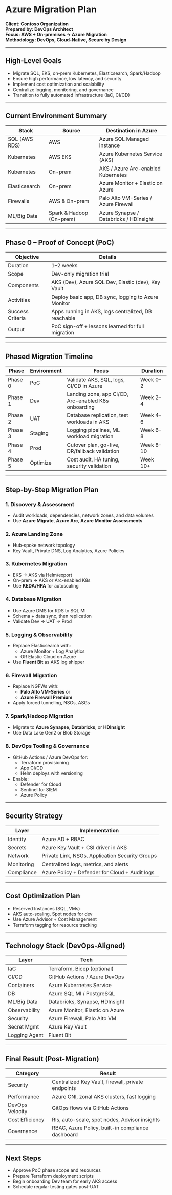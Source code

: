 # Azure Migration Plan
**Client: Contoso Organization**  
**Prepared by: DevOps Architect**  
**Focus: AWS + On-premises → Azure Migration**  
**Methodology: DevOps, Cloud-Native, Secure by Design**

---

## High-Level Goals

- Migrate SQL, EKS, on-prem Kubernetes, Elasticsearch, Spark/Hadoop
- Ensure high performance, low latency, and security
- Implement cost optimization and scalability
- Centralize logging, monitoring, and governance
- Transition to fully automated infrastructure (IaC, CI/CD)

---

## Current Environment Summary

| Stack              | Source                     | Destination in Azure                    |
|--------------------|----------------------------|------------------------------------------|
| SQL (AWS RDS)      | AWS                        | Azure SQL Managed Instance               |
| Kubernetes         | AWS EKS                    | Azure Kubernetes Service (AKS)           |
| Kubernetes         | On-prem                    | AKS / Azure Arc-enabled Kubernetes       |
| Elasticsearch      | On-prem                    | Azure Monitor + Elastic on Azure         |
| Firewalls          | AWS & On-prem              | Palo Alto VM-Series / Azure Firewall     |
| ML/Big Data        | Spark & Hadoop (On-prem)   | Azure Synapse / Databricks / HDInsight   |

---

## **Phase 0 – Proof of Concept (PoC)**

| Objective              | Details                                              |
|------------------------|------------------------------------------------------|
| Duration               | 1–2 weeks                                            |
| Scope                  | Dev-only migration trial                             |
| Components             | AKS (Dev), Azure SQL Dev, Elastic (dev), Key Vault  |
| Activities             | Deploy basic app, DB sync, logging to Azure Monitor |
| Success Criteria       | Apps running in AKS, logs centralized, DB reachable |
| Output                 | PoC sign-off + lessons learned for full migration   |

---

## Phased Migration Timeline

| Phase     | Environment | Focus                                                | Duration      |
|-----------|-------------|-------------------------------------------------------|---------------|
| Phase 0   | PoC         | Validate AKS, SQL, logs, CI/CD in Azure              | Week 0–2      |
| Phase 1   | Dev         | Landing zone, app CI/CD, Arc-enabled K8s onboarding  | Week 2–4      |
| Phase 2   | UAT         | Database replication, test workloads in AKS          | Week 4–6      |
| Phase 3   | Staging     | Logging pipelines, ML workload migration             | Week 6–8      |
| Phase 4   | Prod        | Cutover plan, go-live, DR/failback validation        | Week 8–10     |
| Phase 5   | Optimize    | Cost audit, HA tuning, security validation           | Week 10+      |

---

## Step-by-Step Migration Plan

### 1. Discovery & Assessment
- Audit workloads, dependencies, network zones, and data volumes
- Use **Azure Migrate**, **Azure Arc**, **Azure Monitor Assessments**

### 2. Azure Landing Zone
- Hub-spoke network topology
- Key Vault, Private DNS, Log Analytics, Azure Policies

### 3. Kubernetes Migration
- EKS → AKS via Helm/export
- On-prem → AKS or Arc-enabled K8s
- Use **KEDA/HPA** for autoscaling

### 4. Database Migration
- Use Azure DMS for RDS to SQL MI
- Schema + data sync, then replication
- Validate Dev → UAT → Prod

### 5. Logging & Observability
- Replace Elasticsearch with:
  - Azure Monitor + Log Analytics
  - OR Elastic Cloud on Azure
- Use **Fluent Bit** as AKS log shipper

### 6. Firewall Migration
- Replace NGFWs with:
  - **Palo Alto VM-Series** or
  - **Azure Firewall Premium**
- Apply forced tunneling, NSGs, ASGs

### 7. Spark/Hadoop Migration
- Migrate to **Azure Synapse**, **Databricks**, or **HDInsight**
- Use Data Lake Gen2 or Blob Storage

### 8. DevOps Tooling & Governance
- GitHub Actions / Azure DevOps for:
  - Terraform provisioning
  - App CI/CD
  - Helm deploys with versioning
- Enable:
  - Defender for Cloud
  - Sentinel for SIEM
  - Azure Policy

---

## Security Strategy

| Layer          | Implementation                                     |
|----------------|-----------------------------------------------------|
| Identity       | Azure AD + RBAC                                     |
| Secrets        | Azure Key Vault + CSI driver in AKS                 |
| Network        | Private Link, NSGs, Application Security Groups     |
| Monitoring     | Centralized logs, metrics, and alerts               |
| Compliance     | Azure Policy + Defender for Cloud + Audit logs      |

---

## Cost Optimization Plan

- Reserved Instances (SQL, VMs)
- AKS auto-scaling, Spot nodes for dev
- Use Azure Advisor + Cost Management
- Terraform tagging for resource tracking

---

## Technology Stack (DevOps-Aligned)

| Layer            | Tech                         |
|------------------|------------------------------|
| IaC              | Terraform, Bicep (optional)  |
| CI/CD            | GitHub Actions / Azure DevOps|
| Containers       | Azure Kubernetes Service     |
| DB               | Azure SQL MI / PostgreSQL    |
| ML/Big Data      | Databricks, Synapse, HDInsight|
| Observability    | Azure Monitor, Elastic on Azure |
| Security         | Azure Firewall, Palo Alto VM |
| Secret Mgmt      | Azure Key Vault              |
| Logging Agent    | Fluent Bit                   |

---

## Final Result (Post-Migration)

| Category        | Result                                                |
|-----------------|--------------------------------------------------------|
| Security        | Centralized Key Vault, firewall, private endpoints     |
| Performance     | Azure CNI, zonal AKS clusters, fast logging            |
| DevOps Velocity | GitOps flows via GitHub Actions                        |
| Cost Efficiency | RIs, auto-scale, spot nodes, Advisor insights          |
| Governance      | RBAC, Azure Policy, built-in compliance dashboard      |

---

## Next Steps

- Approve PoC phase scope and resources
- Prepare Terraform deployment scripts
- Begin onboarding Dev team for early AKS access
- Schedule regular testing gates post-UAT

